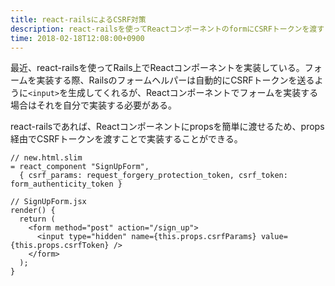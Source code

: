 ```yaml
---
title: react-railsによるCSRF対策
description: react-railsを使ってReactコンポーネントのformにCSRFトークンを渡す
time: 2018-02-18T12:08:00+0900
---
```


最近、react-railsを使ってRails上でReactコンポーネントを実装している。フォームを実装する際、Railsのフォームヘルパーは自動的にCSRFトークンを送るように`<input>`を生成してくれるが、Reactコンポーネントでフォームを実装する場合はそれを自分で実装する必要がある。

react-railsであれば、Reactコンポーネントにpropsを簡単に渡せるため、props経由でCSRFトークンを渡すことで実装することができる。

```
// new.html.slim
= react_component "SignUpForm",
  { csrf_params: request_forgery_protection_token, csrf_token: form_authenticity_token }
```

```
// SignUpForm.jsx
render() {
  return (
    <form method="post" action="/sign_up">
      <input type="hidden" name={this.props.csrfParams} value={this.props.csrfToken} />
    </form>
  );
}
```
